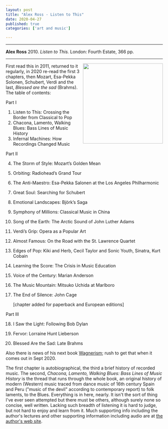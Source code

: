 ```yaml
---
layout: post
title: "Alex Ross - Listen to This"
date: 2020-04-27
published: true
categories: ['art and music']

---
```



***
<b>Alex Ross</b> 2010. _Listen to This._  London: Fourth Estate, 366 pp.

***

<img align="right" src="https://alexrossmusic.typepad.com/.a/6a00d83451cb2869e2015390a352fb970b-pi"  width="256"  alt="" />

First read this in 2011, returned to it regularly, in 2020 re-read the first 3 chapters, then Mozart, Esa-Pekka Solonen, Schubert, Verdi and the last, _Blessed are the sad_ (Brahms). The table of contents:

Part I
1. Listen to This: Crossing the Border from Classical to Pop
2. Chacona, Lamento, Walking Blues: Bass Lines of Music History
3. Infernal Machines: How Recordings Changed Music

Part II

4. The Storm of Style: Mozart’s Golden Mean

5. Orbiting: Radiohead’s Grand Tour

6. The Anti-Maestro: Esa-Pekka Salonen at the Los Angeles Philharmonic

7. Great Soul: Searching for Schubert

8. Emotional Landscapes: Björk’s Saga

9. Symphony of Millions: Classical Music in China

10. Song of the Earth: The Arctic Sound of John Luther Adams

11. Verdi’s Grip: Opera as a Popular Art

12. Almost Famous: On the Road with the St. Lawrence Quartet

13. Edges of Pop: Kiki and Herb, Cecil Taylor and Sonic Youth, Sinatra, Kurt Cobain

14. Learning the Score: The Crisis in Music Education

15. Voice of the Century: Marian Anderson

16. The Music Mountain: Mitsuko Uchida at Marlboro

17. The End of Silence: John Cage

     [chapter added for paperback and European editions]

Part III

18. I Saw the Light: Following Bob Dylan

19. Fervor: Lorraine Hunt Lieberson

20. Blessed Are the Sad: Late Brahms


Also there is news of his next book [Wagnerism](https://www.therestisnoise.com/2013/05/wagnerism.html); rush to get that when it comes out in Sept 2020.

The first chapter is autobiographical, the third a brief history of recorded music.  The second, _Chacona, Lamento, Walking Blues: Bass Lines of Music History_ is the thread that runs through the whole book, an original history of modern (Western) music traced from dance music of 16th century Spain and Peru ("music of the devil" according to contemporary report) to folk laments, to the Blues.  Everything is in here, nearly.  It isn't the sort of thing I've ever seen attempted but there must be others, although surely none so concise, well written.  Lacking such breadth of listening it is hard to judge, but not hard to enjoy and learn from it.  Much supporting info including the author's lectures and other supporting information including audio are at [the author's web site](https://www.therestisnoise.com/listentothis/). 


